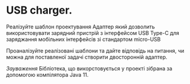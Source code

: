 USB charger.
=======================

Реалізуйте шаблон проектування Адаптер який дозволить використовувати 
зарядний пристрій з інтерфейсом USB Type-C для заряджання мобільних 
інтерфейсів зі стандартом  micro-USB

 Проаналізуйте реалізовані шаблони та дайте відповідь на питання, 
 чи можна для поставленої задачі створити двосторонній адаптер.
 

*Зауваження* Бібліотека, що викорстовується у проекті зібрана за
допомогою компілятора Java 11.
